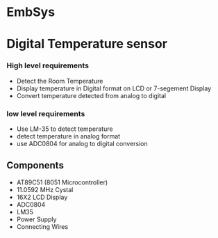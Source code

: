 # EmbSys

# Digital Temperature sensor

### High level requirements

* Detect the Room Temperature 
* Display temperature in Digital format on LCD or 7-segement Display
* Convert temperature detected from analog to digital

### low level requirements

* Use LM-35 to detect temperature
* detect temperature in analog format
* use ADC0804 for analog to digital conversion

## Components

* AT89C51 (8051 Microcontroller)
* 11.0592 MHz Cystal
* 16X2 LCD Display
* ADC0804
* LM35
* Power Supply
* Connecting Wires




